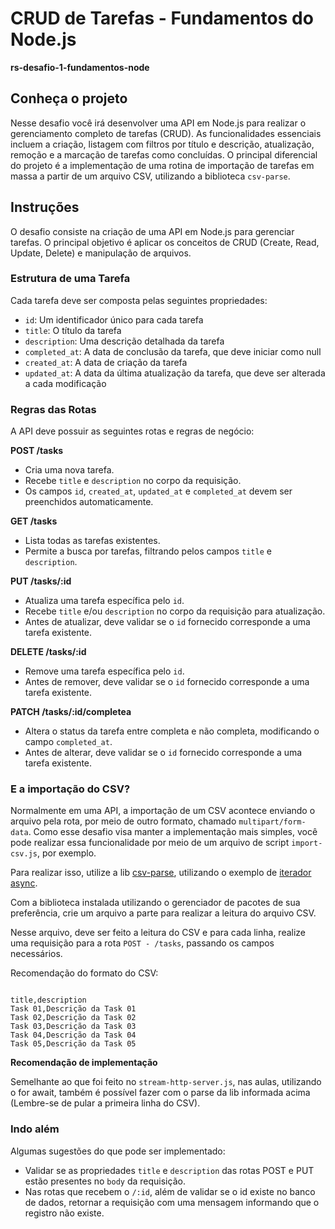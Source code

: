 # CRUD de Tarefas - Fundamentos do Node.js

**rs-desafio-1-fundamentos-node**

## Conheça o projeto
Nesse desafio você irá desenvolver uma API em Node.js para realizar o gerenciamento completo de tarefas (CRUD). As funcionalidades essenciais incluem a criação, listagem com filtros por título e descrição, atualização, remoção e a marcação de tarefas como concluídas. O principal diferencial do projeto é a implementação de uma rotina de importação de tarefas em massa a partir de um arquivo CSV, utilizando a biblioteca ⁠`csv-parse`.

## Instruções

O desafio consiste na criação de uma API em Node.js para gerenciar tarefas. O principal objetivo é aplicar os conceitos de CRUD (Create, Read, Update, Delete) e manipulação de arquivos.

### Estrutura de uma Tarefa

Cada tarefa deve ser composta pelas seguintes propriedades:

- `id`: Um identificador único para cada tarefa
- `title`: O título da tarefa
- `description`: Uma descrição detalhada da tarefa
- `completed_at`: A data de conclusão da tarefa, que deve iniciar como null
- `created_at`: A data de criação da tarefa
- `updated_at`: A data da última atualização da tarefa, que deve ser alterada a cada modificação

### Regras das Rotas

A API deve possuir as seguintes rotas e regras de negócio:

**POST /tasks**
- Cria uma nova tarefa.
- Recebe `title` e `description` no corpo da requisição.
- Os campos `id`, `created_at`, `updated_at` e `completed_at` devem ser preenchidos automaticamente.

**GET /tasks**
- Lista todas as tarefas existentes.
- Permite a busca por tarefas, filtrando pelos campos `title` e `description`.

**PUT /tasks/:id**
- Atualiza uma tarefa específica pelo `id`.
- Recebe `title` e/ou `description` no corpo da requisição para atualização.
- Antes de atualizar, deve validar se o `id` fornecido corresponde a uma tarefa existente.

**DELETE /tasks/:id**
- Remove uma tarefa específica pelo `id`.
- Antes de remover, deve validar se o `id` fornecido corresponde a uma tarefa existente.

**PATCH /tasks/:id/completea**
- Altera o status da tarefa entre completa e não completa, modificando o campo `completed_at`.
- Antes de alterar, deve validar se o `id` fornecido corresponde a uma tarefa existente.

### E a importação do CSV?

Normalmente em uma API, a importação de um CSV acontece enviando o arquivo pela rota, por meio de outro formato, chamado `multipart/form-data`. Como esse desafio visa manter a implementação mais simples, você pode realizar essa funcionalidade por meio de um arquivo de script `import-csv.js`, por exemplo.

Para realizar isso, utilize a lib [csv-parse](https://csv.js.org/), utilizando o exemplo de [iterador async](https://csv.js.org/parse/api/async_iterator/).

Com a biblioteca instalada utilizando o gerenciador de pacotes de sua preferência, crie um arquivo a parte para realizar a leitura do arquivo CSV.

Nesse arquivo, deve ser feito a leitura do CSV e para cada linha, realize uma requisição para a rota `POST - /tasks`, passando os campos necessários.

Recomendação do formato do CSV:

```csv

title,description
Task 01,Descrição da Task 01
Task 02,Descrição da Task 02
Task 03,Descrição da Task 03
Task 04,Descrição da Task 04
Task 05,Descrição da Task 05

```

**Recomendação de implementação**

Semelhante ao que foi feito no `stream-http-server.js`, nas aulas, utilizando o for await, também é possível fazer com o parse da lib informada acima (Lembre-se de pular a primeira linha do CSV).

### Indo além

Algumas sugestões do que pode ser implementado:

- Validar se as propriedades `title` e `description` das rotas POST e PUT estão presentes no `body` da requisição.
- Nas rotas que recebem o `/:id`, além de validar se o id existe no banco de dados, retornar a requisição com uma mensagem informando que o registro não existe.